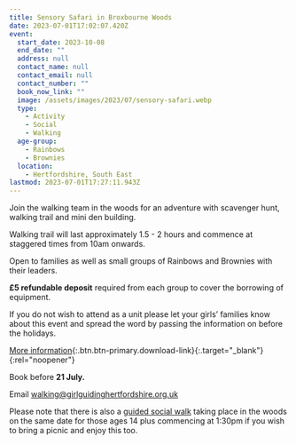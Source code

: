 ```yaml
---
title: Sensory Safari in Broxbourne Woods
date: 2023-07-01T17:02:07.420Z
event:
  start_date: 2023-10-08
  end_date: ""
  address: null
  contact_name: null
  contact_email: null
  contact_number: ""
  book_now_link: ""
  image: /assets/images/2023/07/sensory-safari.webp
  type:
    - Activity
    - Social
    - Walking
  age-group:
    - Rainbows
    - Brownies
  location:
    - Hertfordshire, South East
lastmod: 2023-07-01T17:27:11.943Z
---
```

Join the walking team in the woods for an adventure with scavenger hunt, walking trail and mini den building.

Walking trail will last approximately 1.5 - 2 hours and commence at staggered times from 10am onwards.

Open to families as well as small groups of Rainbows and Brownies with their leaders.

**£5 refundable deposit** required from each group to cover the borrowing of equipment.

If you do not wish to attend as a unit please let your girls’ families know about this event and spread the word by passing the information on before the holidays.

[More information](/assets/docs/2023/sensory-safari-flyer-2023-10v1.pdf){:.btn.btn-primary.download-link}{:.target="_blank"}{:rel="noopener"}

Book before **21 July.**

Email <walking@girlguidinghertfordshire.org.uk>

Please note that there is also a [guided social walk](/event/broxbourne-walk/) taking place in the woods on the same date for those ages 14 plus commencing at 1:30pm if you wish to bring a picnic and enjoy this too.
